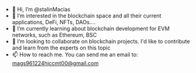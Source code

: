 - 👋 Hi, I’m @stalinMacias
- 👀 I’m interested in the blockchain space and all their current applications, DeFi, NFTs, DAOs....
- 🌱 I’m currently learning about blockchain development for EVM networks, such as Ethereum, BSC
- 💞️ I’m looking to collaborate on blockchain projects. I'd like to contribute and learn from the experts on this topic
- 📫 How to reach me. You can send me an email to: mags961224hjccmt00@gmail.com

<!---
stalinMacias/stalinMacias is a ✨ special ✨ repository because its `README.md` (this file) appears on your GitHub profile.
You can click the Preview link to take a look at your changes.
--->
